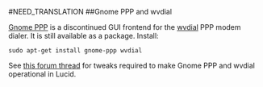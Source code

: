 #NEED_TRANSLATION
##Gnome PPP and wvdial

[Gnome PPP](http://en.wikipedia.org/wiki/Gnome-ppp) is a discontinued GUI frontend for the [wvdial](http://alumnit.ca/wiki/index.php?page=WvDial) PPP modem dialer. It is still available as a package. Install:

	sudo apt-get install gnome-ppp wvdial

See [this forum thread](http://ubuntuforums.org/showthread.php?t=931872) for tweaks required to make Gnome PPP and wvdial operational in Lucid. 
